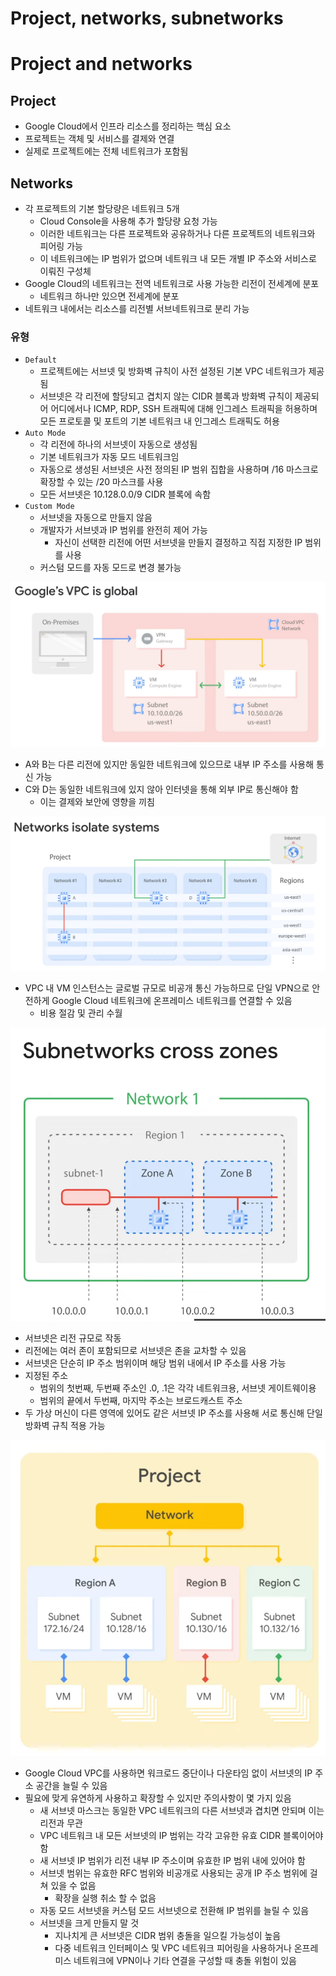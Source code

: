 # Project, networks, subnetworks

# Project and networks

## Project

- Google Cloud에서 인프라 리소스를 정리하는 핵심 요소
- 프로젝트는 객체 및 서비스를 결제와 연결
- 실제로 프로젝트에는 전체 네트워크가 포함됨

## Networks

- 각 프로젝트의 기본 할당량은 네트워크 5개
    - Cloud Console을 사용해 추가 할당량 요청 가능
    - 이러한 네트워크는 다른 프로젝트와 공유하거나 다른 프로젝트의 네트워크와 피어링 가능
    - 이 네트워크에는 IP 범위가 없으며 네트워크 내 모든 개별 IP 주소와 서비스로 이뤄진 구성체
- Google Cloud의 네트워크는 전역 네트워크로 사용 가능한 리전이 전세계에 분포
    - 네트워크 하나만 있으면 전세계에 분포
- 네트워크 내에서는 리소스를 리전별 서브네트워크로 분리 가능

### 유형

- `Default`
    - 프로젝트에는 서브넷 및 방화벽 규칙이 사전 설정된 기본 VPC 네트워크가 제공됨
    - 서브넷은 각 리전에 할당되고 겹치지 않는 CIDR 블록과 방화벽 규칙이 제공되어 어디에서나 ICMP, RDP, SSH 트래픽에 대해 인그레스 트래픽을 허용하며 모든 프로토콜 및 포트의 기본 네트워크 내 인그레스 트래픽도 허용
- `Auto Mode`
    - 각 리전에 하나의 서브넷이 자동으로 생성됨
    - 기본 네트워크가 자동 모드 네트워크임
    - 자동으로 생성된 서브넷은 사전 정의된 IP 범위 집합을 사용하며 /16 마스크로 확장할 수 있는 /20 마스크를 사용
    - 모든 서브넷은 10.128.0.0/9 CIDR 블록에 속함
- `Custom Mode`
    - 서브넷을 자동으로 만들지 않음
    - 개발자가 서브넷과 IP 범위를 완전히 제어 가능
        - 자신이 선택한 리전에 어떤 서브넷을 만들지 결정하고 직접 지정한 IP 범위를 사용
    - 커스텀 모드를 자동 모드로 변경 불가능

![core](https://github.com/seungwonbased/TIL/blob/main/GoogleCloud/assets/corepr1.png)

- A와 B는 다른 리전에 있지만 동일한 네트워크에 있으므로 내부 IP 주소를 사용해 통신 가능
- C와 D는 동일한 네트워크에 있지 않아 인터넷을 통해 외부 IP로 통신해야 함
    - 이는 결제와 보안에 영향을 끼침

![core](https://github.com/seungwonbased/TIL/blob/main/GoogleCloud/assets/corepr2.png)

- VPC 내 VM 인스턴스는 글로벌 규모로 비공개 통신 가능하므로 단일 VPN으로 안전하게 Google Cloud 네트워크에 온프레미스 네트워크를 연결할 수 있음
    - 비용 절감 및 관리 수월

![core](https://github.com/seungwonbased/TIL/blob/main/GoogleCloud/assets/corepr3.png)

- 서브넷은 리전 규모로 작동
- 리전에는 여러 존이 포함되므로 서브넷은 존을 교차할 수 있음
- 서브넷은 단순히 IP 주소 범위이며 해당 범위 내에서 IP 주소를 사용 가능
- 지정된 주소
    - 범위의 첫번째, 두번째 주소인 .0, .1은 각각 네트워크용, 서브넷 게이트웨이용
    - 범위의 끝에서 두번째, 마지막 주소는 브로드캐스트 주소
- 두 가상 머신이 다른 영역에 있어도 같은 서브넷 IP 주소를 사용해 서로 통신해 단일 방화벽 규칙 적용 가능

![core](https://github.com/seungwonbased/TIL/blob/main/GoogleCloud/assets/corepr4.png)

- Google Cloud VPC를 사용하면 워크로드 중단이나 다운타임 없이 서브넷의 IP 주소 공간을 늘릴 수 있음
- 필요에 맞게 유연하게 사용하고 확장할 수 있지만 주의사항이 몇 가지 있음
    - 새 서브넷 마스크는 동일한 VPC 네트워크의 다른 서브넷과 겹치면 안되며 이는 리전과 무관
    - VPC 네트워크 내 모든 서브넷의 IP 범위는 각각 고유한 유효 CIDR 블록이어야 함
    - 새 서브넷 IP 범위가 리전 내부 IP 주소이며 유효한 IP 범위 내에 있어야 함
    - 서브넷 범위는 유효한 RFC 범위와 비공개로 사용되는 공개 IP 주소 범위에 걸쳐 있을 수 없음
        - 확장을 실행 취소 할 수 없음
    - 자동 모드 서브넷을 커스텀 모드 서브넷으로 전환해 IP 범위를 늘릴 수 있음
    - 서브넷을 크게 만들지 말 것
        - 지나치게 큰 서브넷은 CIDR 범위 충돌을 일으킬 가능성이 높음
        - 다중 네트워크 인터페이스 및 VPC 네트워크 피어링을 사용하거나 온프레미스 네트워크에 VPN이나 기타 연결을 구성할 때 충돌 위험이 있음